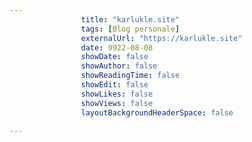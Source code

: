 ---
                title: "karlukle.site"
                tags: [Blog personale]
                externalUrl: "https://karlukle.site"
                date: 9922-08-08
                showDate: false
                showAuthor: false
                showReadingTime: false
                showEdit: false
                showLikes: false
                showViews: false
                layoutBackgroundHeaderSpace: false
                ---

